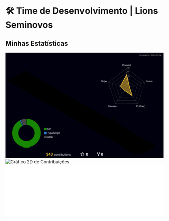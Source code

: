 # 🛠️ Time de Desenvolvimento | Lions Seminovos

## Minhas Estatísticas

![Gráfico 3D de Contribuições](profile-3d-contrib/profile-night-rainbow.svg)
![Gráfico 2D de Contribuições](profile-3d-contrib/profile-3d-contrib.svg)
![Minhas Métricas GitHub](metrics.svg)
